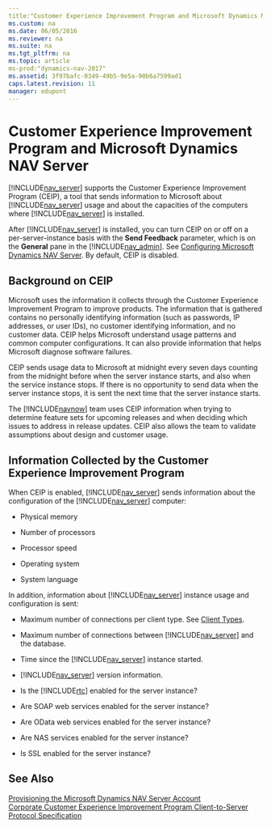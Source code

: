 ```yaml
---
title:"Customer Experience Improvement Program and Microsoft Dynamics NAV Server"
ms.custom: na
ms.date: 06/05/2016
ms.reviewer: na
ms.suite: na
ms.tgt_pltfrm: na
ms.topic: article
ms-prod:"dynamics-nav-2017"
ms.assetid: 3f97bafc-0349-49b5-9e5a-90b6a7599ad1
caps.latest.revision: 11
manager: edupont
---
```

# Customer Experience Improvement Program and Microsoft Dynamics NAV Server
[!INCLUDE[nav_server](includes/nav_server_md.md)] supports the Customer Experience Improvement Program \(CEIP\), a tool that sends information to Microsoft about [!INCLUDE[nav_server](includes/nav_server_md.md)] usage and about the capacities of the computers where [!INCLUDE[nav_server](includes/nav_server_md.md)] is installed.  
  
 After [!INCLUDE[nav_server](includes/nav_server_md.md)] is installed, you can turn CEIP on or off on a per\-server\-instance basis with the **Send Feedback** parameter, which is on the **General** pane in the [!INCLUDE[nav_admin](includes/nav_admin_md.md)]. See [Configuring Microsoft Dynamics NAV Server](Configuring-Microsoft-Dynamics-NAV-Server.md). By default, CEIP is disabled.  
  
## Background on CEIP  
 Microsoft uses the information it collects through the Customer Experience Improvement Program to improve products. The information that is gathered contains no personally identifying information \(such as passwords, IP addresses, or user IDs\), no customer identifying information, and no customer data. CEIP helps Microsoft understand usage patterns and common computer configurations. It can also provide information that helps Microsoft diagnose software failures.  
  
 CEIP sends usage data to Microsoft at midnight every seven days counting from the midnight before when the server instance starts, and also when the service instance stops. If there is no opportunity to send data when the server instance stops, it is sent the next time that the server instance starts.  
  
 The [!INCLUDE[navnow](includes/navnow_md.md)] team uses CEIP information when trying to determine feature sets for upcoming releases and when deciding which issues to address in release updates. CEIP also allows the team to validate assumptions about design and customer usage.  
  
## Information Collected by the Customer Experience Improvement Program  
 When CEIP is enabled, [!INCLUDE[nav_server](includes/nav_server_md.md)] sends information about the configuration of the [!INCLUDE[nav_server](includes/nav_server_md.md)] computer:  
  
-   Physical memory  
  
-   Number of processors  
  
-   Processor speed  
  
-   Operating system  
  
-   System language  
  
 In addition, information about [!INCLUDE[nav_server](includes/nav_server_md.md)] instance usage and configuration is sent:  
  
-   Maximum number of connections per client type. See [Client Types](Client-Types.md).  
  
-   Maximum number of connections between [!INCLUDE[nav_server](includes/nav_server_md.md)] and the database.  
  
-   Time since the [!INCLUDE[nav_server](includes/nav_server_md.md)] instance started.  
  
-   [!INCLUDE[nav_server](includes/nav_server_md.md)] version information.  
  
-   Is the [!INCLUDE[rtc](includes/rtc_md.md)] enabled for the server instance?  
  
-   Are SOAP web services enabled for the server instance?  
  
-   Are OData web services enabled for the server instance?  
  
-   Are NAS services enabled for the server instance?  
  
-   Is SSL enabled for the server instance?  
  
## See Also  
 [Provisioning the Microsoft Dynamics NAV Server Account](Provisioning-the-Microsoft-Dynamics-NAV-Server-Account.md)   
 [Corporate Customer Experience Improvement Program Client\-to\-Server Protocol Specification](http://go.microsoft.com/fwlink/?LinkId=260878)
